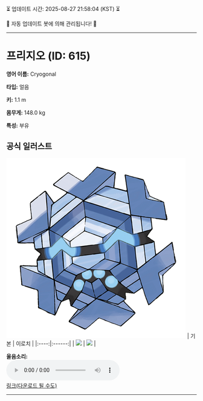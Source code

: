 
⏳ 업데이트 시간: 2025-08-27 21:58:04 (KST) ⏳

🤖 자동 업데이트 봇에 의해 관리됩니다! 🤖

---

# 프리지오 (ID: 615)
**영어 이름:** Cryogonal

**타입:** 얼음

**키:** 1.1 m

**몸무게:** 148.0 kg

**특성:** 부유

## 공식 일러스트
![](https://raw.githubusercontent.com/PokeAPI/sprites/master/sprites/pokemon/other/official-artwork/615.png)
| 기본 | 이로치 |
|:----:|:------:|
| <img src="http://play.pokemonshowdown.com/sprites/ani/cryogonal.gif" width="200"> | <img src="http://play.pokemonshowdown.com/sprites/ani-shiny/cryogonal.gif" width="200"> |

**울음소리:**<br><audio controls src="https://raw.githubusercontent.com/PokeAPI/cries/main/cries/pokemon/latest/615.ogg"></audio><br> [링크(다운로드 될 수도)](https://raw.githubusercontent.com/PokeAPI/cries/main/cries/pokemon/latest/615.ogg)


---
